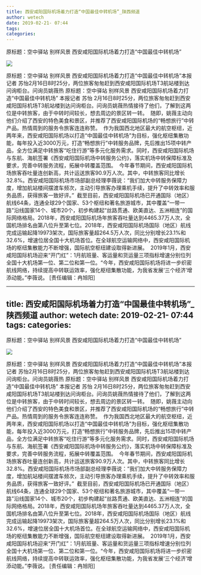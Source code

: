 ```yaml
---
title: 西安咸阳国际机场着力打造“中国最佳中转机场”_陕西频道
author: wetech
date: 2019-02-21- 07:44
tags: 
categories: 
---
```

原标题：空中驿站 别样风景 西安咸阳国际机场着力打造“中国最佳中转机场”
<!-- more -->
                
<img align="center" border="0" src="http://p2.ifengimg.com/a/2016/0810/204c433878d5cf9size1_w16_h16.png" />
                
            
原标题：空中驿站 别样风景 西安咸阳国际机场着力打造“中国最佳中转机场”本报记者 苏怡2月16日8时25分，两位旅客匆匆赶到西安咸阳国际机场T3航站楼到达问询柜台。问询员姚薇热
原标题：空中驿站 别样风景 西安咸阳国际机场着力打造“中国最佳中转机场”
本报记者 苏怡
2月16日8时25分，两位旅客匆匆赶到西安咸阳国际机场T3航站楼到达问询柜台。问询员姚薇热情接待了他们，了解到这两位是中转旅客，由于中转时间较长，想去周边的景区转一转。 
随即，姚薇主动向他们介绍了西安的特色美食和景区，并推荐了西安咸阳国际机场的“畅想旅行”中转产品。热情周到的服务令旅客连连称赞。 
作为我国西北地区最大的航空枢纽，近两年来，西安咸阳国际机场以打造“中国最佳中转机场”为目标，强化枢纽集散功能，每年投入近3000万元，打造“畅想旅行”中转服务品牌，先后推出15项中转产品，全方位满足中转旅客“吃住行游”等多元化服务需求。同时，西安咸阳国际机场与东航、海航签署《西安咸阳国际机场中转服务公约》，落实机场中转保障标准及要求，完善中转服务流程，拓展中转覆盖范围。 
今年春节期间，西安咸阳国际机场旅客吞吐量连创新高，共计运送旅客90.9万人次。其中，中转旅客同比增长32.8%。西安咸阳国际机场市场部副总经理李薇说：“我们加大中转服务保障力度，增加航站楼间摆渡车频次，主动引导旅客办理乘机手续，提升了中转效率和服务品质，获得旅客一致好评。” 
截至目前，西安咸阳国际机场已开通国际（地区）航线64条，连通全球29个国家、53个枢纽和著名旅游城市，其中覆盖“一带一路”沿线国家14个、城市20个，初步构建起“丝路贯通、欧美直达、五洲相连”的国际网络格局。2018年，西安咸阳国际机场年旅客吞吐量达到4465.37万人次，全国机场排名由第八位升至第七位。2018年，西安咸阳国际机场国际（地区）航线完成运输起降19973架次，国际旅客量超264.5万人次，同比分别增长23.1%和32.6%，增速位居全国十大机场首位。在全球航空运输网络中，西安咸阳国际机场的枢纽集散能力不断增强，国际航空枢纽建设取得新进展。 
2019年1月，西安咸阳国际机场迎来“开门红”：1月航班量、客运量和货运量三项指标增速分别位列全国十大机场第一位、第二位和第一位。“今年，西安咸阳国际机场将进一步织密航线网络，持续提高中转联运效率，强化枢纽集散功能，为我省发展‘三个经济’增添动能。”李薇说。
[责任编辑：冉旭阳]
            
---
title: 西安咸阳国际机场着力打造“中国最佳中转机场”_陕西频道
author: wetech
date: 2019-02-21- 07:44
tags: 
categories: 
---
原标题：空中驿站 别样风景 西安咸阳国际机场着力打造“中国最佳中转机场”
<!-- more -->
                
<img align="center" border="0" src="http://p2.ifengimg.com/a/2016/0810/204c433878d5cf9size1_w16_h16.png" />
                
            
原标题：空中驿站 别样风景 西安咸阳国际机场着力打造“中国最佳中转机场”本报记者 苏怡2月16日8时25分，两位旅客匆匆赶到西安咸阳国际机场T3航站楼到达问询柜台。问询员姚薇热
原标题：空中驿站 别样风景 西安咸阳国际机场着力打造“中国最佳中转机场”
本报记者 苏怡
2月16日8时25分，两位旅客匆匆赶到西安咸阳国际机场T3航站楼到达问询柜台。问询员姚薇热情接待了他们，了解到这两位是中转旅客，由于中转时间较长，想去周边的景区转一转。 
随即，姚薇主动向他们介绍了西安的特色美食和景区，并推荐了西安咸阳国际机场的“畅想旅行”中转产品。热情周到的服务令旅客连连称赞。 
作为我国西北地区最大的航空枢纽，近两年来，西安咸阳国际机场以打造“中国最佳中转机场”为目标，强化枢纽集散功能，每年投入近3000万元，打造“畅想旅行”中转服务品牌，先后推出15项中转产品，全方位满足中转旅客“吃住行游”等多元化服务需求。同时，西安咸阳国际机场与东航、海航签署《西安咸阳国际机场中转服务公约》，落实机场中转保障标准及要求，完善中转服务流程，拓展中转覆盖范围。 
今年春节期间，西安咸阳国际机场旅客吞吐量连创新高，共计运送旅客90.9万人次。其中，中转旅客同比增长32.8%。西安咸阳国际机场市场部副总经理李薇说：“我们加大中转服务保障力度，增加航站楼间摆渡车频次，主动引导旅客办理乘机手续，提升了中转效率和服务品质，获得旅客一致好评。” 
截至目前，西安咸阳国际机场已开通国际（地区）航线64条，连通全球29个国家、53个枢纽和著名旅游城市，其中覆盖“一带一路”沿线国家14个、城市20个，初步构建起“丝路贯通、欧美直达、五洲相连”的国际网络格局。2018年，西安咸阳国际机场年旅客吞吐量达到4465.37万人次，全国机场排名由第八位升至第七位。2018年，西安咸阳国际机场国际（地区）航线完成运输起降19973架次，国际旅客量超264.5万人次，同比分别增长23.1%和32.6%，增速位居全国十大机场首位。在全球航空运输网络中，西安咸阳国际机场的枢纽集散能力不断增强，国际航空枢纽建设取得新进展。 
2019年1月，西安咸阳国际机场迎来“开门红”：1月航班量、客运量和货运量三项指标增速分别位列全国十大机场第一位、第二位和第一位。“今年，西安咸阳国际机场将进一步织密航线网络，持续提高中转联运效率，强化枢纽集散功能，为我省发展‘三个经济’增添动能。”李薇说。
[责任编辑：冉旭阳]
            
